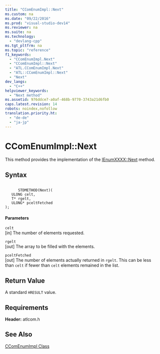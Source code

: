 ```yaml
---
title: "CComEnumImpl::Next"
ms.custom: na
ms.date: "09/22/2016"
ms.prod: "visual-studio-dev14"
ms.reviewer: na
ms.suite: na
ms.technology: 
  - "devlang-cpp"
ms.tgt_pltfrm: na
ms.topic: "reference"
f1_keywords: 
  - "CComEnumImpl.Next"
  - "CComEnumImpl::Next"
  - "ATL.CComEnumImpl.Next"
  - "ATL::CComEnumImpl::Next"
  - "Next"
dev_langs: 
  - "C++"
helpviewer_keywords: 
  - "Next method"
ms.assetid: 976ddce7-a0af-468b-9770-3743a21d6fb0
caps.latest.revision: 14
robots: noindex,nofollow
translation.priority.ht: 
  - "de-de"
  - "ja-jp"
---
```

# CComEnumImpl::Next
This method provides the implementation of the [IEnumXXXX::Next](https://msdn.microsoft.com/en-us/library/ms695273.aspx) method.  
  
## Syntax  
  
```  
  
      STDMETHOD(Next)(  
   ULONG celt,  
   T* rgelt,  
   ULONG* pceltFetched   
);  
```  
  
#### Parameters  
 `celt`  
 [in] The number of elements requested.  
  
 `rgelt`  
 [out] The array to be filled with the elements.  
  
 `pceltFetched`  
 [out] The number of elements actually returned in `rgelt`. This can be less than `celt` if fewer than `celt` elements remained in the list.  
  
## Return Value  
 A standard `HRESULT` value.  
  
## Requirements  
 **Header:** atlcom.h  
  
## See Also  
 [CComEnumImpl Class](../vs140/ccomenumimpl-class.md)